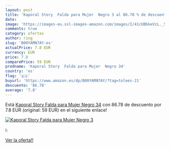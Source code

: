 ```yaml
---
layout: post
title: 'Kaporal Story  Falda para Mujer  Negro 3 al 86.78 % de descuento'
date: 
image: 'https://images-eu.ssl-images-amazon.com/images/I/41cUBbkeVzL._SL200_.jpg'
comments: true
category: ofertas
author: ring
slug: 'B00YAMN7AY-es'
actualPrice: 7.8 EUR
currency: EUR
price: 7.8
comparePrice: 59 EUR
prodname: 'Kaporal Story  Falda para Mujer  Negro 34'
country: 'es'
flag: '🇪🇸'
buyurl: 'https://www.amazon.es/dp/B00YAMN7AY/?tag=tolees-21'
descuento: '86.78'
average: '7.8'
---
```


Está [Kaporal Story  Falda para Mujer  Negro 34](https://www.amazon.es/dp/B00YAMN7AY/?tag=tolees-21) con 86.78 de descuento por 7.8 EUR (original: 59 EUR) en el siguiente enlace!

[![Kaporal Story  Falda para Mujer  Negro 3](https://images-eu.ssl-images-amazon.com/images/I/41cUBbkeVzL._SL200_.jpg)](https://www.amazon.es/dp/B00YAMN7AY/?tag=tolees-21)

ℹ️:


[Ver la oferta!!](https://www.amazon.es/dp/B00YAMN7AY/?tag=tolees-21)
